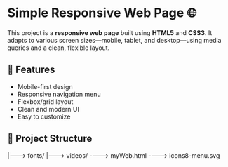 
# Simple Responsive Web Page 🌐

This project is a **responsive web page** built using **HTML5** and **CSS3**. It adapts to various screen sizes—mobile, tablet, and desktop—using media queries and a clean, flexible layout.

## 🔧 Features

- Mobile-first design
- Responsive navigation menu
- Flexbox/grid layout
- Clean and modern UI
- Easy to customize

## 📁 Project Structure
|---> fonts/
|---> videos/
----> myWeb.html
----> icons8-menu.svg
